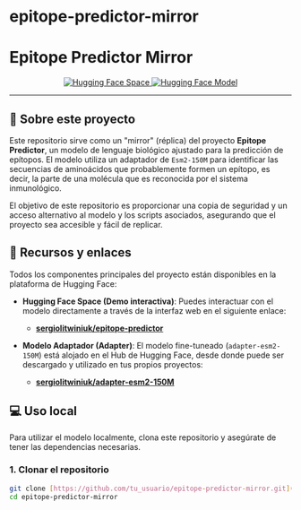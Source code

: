 # epitope-predictor-mirror

# Epitope Predictor Mirror

<p align="center">
  <a href="https://huggingface.co/spaces/sergiolitwiniuk/epitope-predictor">
    <img src="https://img.shields.io/badge/Hugging%20Face%20Space-Deployed-blue?style=for-the-badge&logo=huggingface" alt="Hugging Face Space">
  </a>
  <a href="https://huggingface.co/sergiolitwiniuk/adapter-esm2-150M">
    <img src="https://img.shields.io/badge/Hugging%20Face%20Model-Adapter-orange?style=for-the-badge&logo=huggingface" alt="Hugging Face Model">
  </a>
</p>

---

## 🧐 Sobre este proyecto

Este repositorio sirve como un "mirror" (réplica) del proyecto **Epitope Predictor**, un modelo de lenguaje biológico ajustado para la predicción de epítopos. El modelo utiliza un adaptador de `Esm2-150M` para identificar las secuencias de aminoácidos que probablemente formen un epítopo, es decir, la parte de una molécula que es reconocida por el sistema inmunológico.

El objetivo de este repositorio es proporcionar una copia de seguridad y un acceso alternativo al modelo y los scripts asociados, asegurando que el proyecto sea accesible y fácil de replicar.

## 🚀 Recursos y enlaces

Todos los componentes principales del proyecto están disponibles en la plataforma de Hugging Face:

- **Hugging Face Space (Demo interactiva)**: Puedes interactuar con el modelo directamente a través de la interfaz web en el siguiente enlace:
  - [**sergiolitwiniuk/epitope-predictor**](https://huggingface.co/spaces/sergiolitwiniuk/epitope-predictor)

- **Modelo Adaptador (Adapter)**: El modelo fine-tuneado (`adapter-esm2-150M`) está alojado en el Hub de Hugging Face, desde donde puede ser descargado y utilizado en tus propios proyectos:
  - [**sergiolitwiniuk/adapter-esm2-150M**](https://huggingface.co/sergiolitwiniuk/adapter-esm2-150M)

## 💻 Uso local

Para utilizar el modelo localmente, clona este repositorio y asegúrate de tener las dependencias necesarias.

### 1. Clonar el repositorio

```bash
git clone [https://github.com/tu_usuario/epitope-predictor-mirror.git](https://github.com/tu_usuario/epitope-predictor-mirror.git)
cd epitope-predictor-mirror

